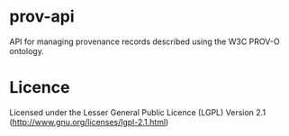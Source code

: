 prov-api
=======================

API for managing provenance records described using the W3C PROV-O ontology.

Licence
======================
Licensed under the Lesser General Public Licence (LGPL) Version 2.1 (http://www.gnu.org/licenses/lgpl-2.1.html)
